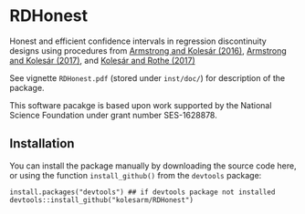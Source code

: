 # RDHonest

Honest and efficient confidence intervals in regression discontinuity designs
using procedures
from
[Armstrong and Kolesár (2016)](https://arxiv.org/abs/1606.01200),
[Armstrong and Kolesár (2017)](https://arxiv.org/abs/1511.06028),
and [Kolesár and Rothe (2017)](https://arxiv.org/abs/1606.04086)

See vignette `RDHonest.pdf` (stored under `inst/doc/`) for description of the
package.

This software pacakge is based upon work supported by the National Science
Foundation under grant number SES-1628878.

## Installation

You can install the package manually by downloading the source code here, or
using the function `install_github()` from the `devtools` package:

```
install.packages("devtools") ## if devtools package not installed
devtools::install_github("kolesarm/RDHonest")
```

